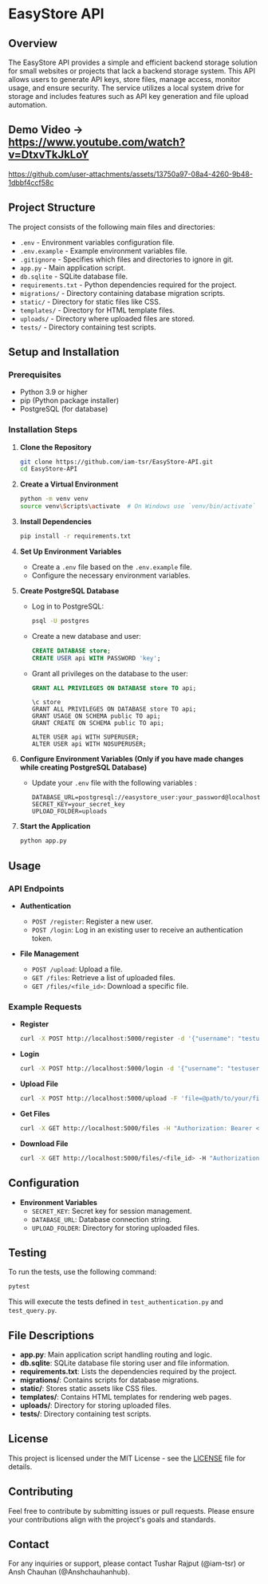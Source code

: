 # EasyStore API

## Overview
The EasyStore API provides a simple and efficient backend storage solution for small websites or projects that lack a backend storage system. This API allows users to generate API keys, store files, manage access, monitor usage, and ensure security. The service utilizes a local system drive for storage and includes features such as API key generation and file upload automation.

## Demo Video -> https://www.youtube.com/watch?v=DtxvTkJkLoY

https://github.com/user-attachments/assets/13750a97-08a4-4260-9b48-1dbbf4ccf58c

## Project Structure
The project consists of the following main files and directories:

- `.env` - Environment variables configuration file.
- `.env.example` - Example environment variables file.
- `.gitignore` - Specifies which files and directories to ignore in git.
- `app.py` - Main application script.
- `db.sqlite` - SQLite database file.
- `requirements.txt` - Python dependencies required for the project.
- `migrations/` - Directory containing database migration scripts.
- `static/` - Directory for static files like CSS.
- `templates/` - Directory for HTML template files.
- `uploads/` - Directory where uploaded files are stored.
- `tests/` - Directory containing test scripts.

## Setup and Installation

### Prerequisites
- Python 3.9 or higher
- pip (Python package installer)
- PostgreSQL (for database)

### Installation Steps
1. **Clone the Repository**
   ```sh
   git clone https://github.com/iam-tsr/EasyStore-API.git
   cd EasyStore-API
   ```

2. **Create a Virtual Environment**
   ```sh
   python -m venv venv
   source venv\Scripts\activate  # On Windows use `venv/bin/activate`
   ```

3. **Install Dependencies**
   ```sh
   pip install -r requirements.txt
   ```

4. **Set Up Environment Variables**
   - Create a `.env` file based on the `.env.example` file.
   - Configure the necessary environment variables.

5. **Create PostgreSQL Database**
   - Log in to PostgreSQL:
     ```sh
     psql -U postgres
     ```
   - Create a new database and user:
     ```sql
     CREATE DATABASE store;
     CREATE USER api WITH PASSWORD 'key';
     ```
   - Grant all privileges on the database to the user:
     ```sql
     GRANT ALL PRIVILEGES ON DATABASE store TO api;
     ```
      ```
      \c store
      GRANT ALL PRIVILEGES ON DATABASE store TO api;
      GRANT USAGE ON SCHEMA public TO api;
      GRANT CREATE ON SCHEMA public TO api;
      ```
      ```
      ALTER USER api WITH SUPERUSER;
      ALTER USER api WITH NOSUPERUSER;
      ```

6. **Configure Environment Variables (Only if you have made changes while creating PostgreSQL Database)**

   - Update your `.env` file with the following variables :

     ```
     DATABASE_URL=postgresql://easystore_user:your_password@localhost/easystore_db
     SECRET_KEY=your_secret_key
     UPLOAD_FOLDER=uploads
     ```

<!-- 7. **Run Migrations**
   ```sh
   alembic upgrade head
   ``` -->

7. **Start the Application**
   ```sh
   python app.py
   ```

## Usage

### API Endpoints
- **Authentication**
  - `POST /register`: Register a new user.
  - `POST /login`: Log in an existing user to receive an authentication token.

- **File Management**
  - `POST /upload`: Upload a file.
  - `GET /files`: Retrieve a list of uploaded files.
  - `GET /files/<file_id>`: Download a specific file.

### Example Requests
- **Register**
  ```sh
  curl -X POST http://localhost:5000/register -d '{"username": "testuser", "password": "testpass"}' -H "Content-Type: application/json"
  ```

- **Login**
  ```sh
  curl -X POST http://localhost:5000/login -d '{"username": "testuser", "password": "testpass"}' -H "Content-Type: application/json"
  ```

- **Upload File**
  ```sh
  curl -X POST http://localhost:5000/upload -F 'file=@path/to/your/file.txt' -H "Authorization: Bearer <your_token>"
  ```

- **Get Files**
  ```sh
  curl -X GET http://localhost:5000/files -H "Authorization: Bearer <your_token>"
  ```

- **Download File**
  ```sh
  curl -X GET http://localhost:5000/files/<file_id> -H "Authorization: Bearer <your_token>" -o downloaded_file.txt
  ```

## Configuration
- **Environment Variables**
  - `SECRET_KEY`: Secret key for session management.
  - `DATABASE_URL`: Database connection string.
  - `UPLOAD_FOLDER`: Directory for storing uploaded files.

## Testing
To run the tests, use the following command:
```sh
pytest
```
This will execute the tests defined in `test_authentication.py` and `test_query.py`.

## File Descriptions
- **app.py**: Main application script handling routing and logic.
- **db.sqlite**: SQLite database file storing user and file information.
- **requirements.txt**: Lists the dependencies required by the project.
- **migrations/**: Contains scripts for database migrations.
- **static/**: Stores static assets like CSS files.
- **templates/**: Contains HTML templates for rendering web pages.
- **uploads/**: Directory for storing uploaded files.
- **tests/**: Directory containing test scripts.

## License
This project is licensed under the MIT License - see the [LICENSE](LICENSE.txt) file for details.

## Contributing
Feel free to contribute by submitting issues or pull requests. Please ensure your contributions align with the project's goals and standards.

## Contact
For any inquiries or support, please contact Tushar Rajput (@iam-tsr) or Ansh Chauhan (@Anshchauhanhub).
